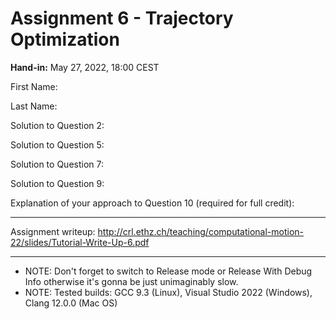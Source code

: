 # Assignment 6 - Trajectory Optimization

**Hand-in:** May 27, 2022, 18:00 CEST 

First Name:

Last Name:

Solution to Question 2:

Solution to Question 5:

Solution to Question 7:

Solution to Question 9:

Explanation of your approach to Question 10 (required for full credit):

---

Assignment writeup: http://crl.ethz.ch/teaching/computational-motion-22/slides/Tutorial-Write-Up-6.pdf

---

- NOTE: Don't forget to switch to Release mode or Release With Debug Info otherwise it's gonna be just unimaginably slow.
- NOTE: Tested builds: GCC 9.3 (Linux), Visual Studio 2022 (Windows), Clang 12.0.0 (Mac OS)
